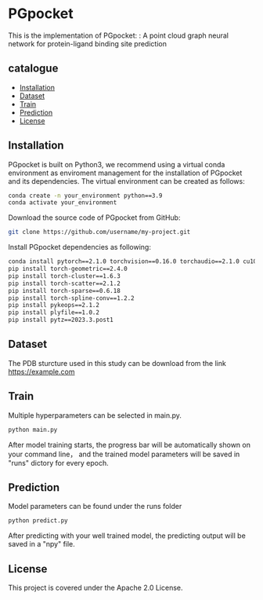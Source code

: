 # PGpocket
This is the implementation of PGpocket: : A point cloud graph neural network for protein-ligand binding site prediction

## catalogue

- [Installation](#Installation)
- [Dataset](#Dataset)
- [Train](#Train)
- [Prediction](#Prediction)
- [License](#License)


## Installation
PGpocket is built on Python3, we recommend using a virtual conda
 environment as enviroment management for the installation of 
 PGpocket and its dependencies. 
 The virtual environment can be created as follows:
```bash
conda create -n your_environment python==3.9
conda activate your_environment
```
Download the source code of PGpocket from GitHub:
```bash
git clone https://github.com/username/my-project.git
```
Install PGpocket dependencies as following:
```bash
conda install pytorch==2.1.0 torchvision==0.16.0 torchaudio==2.1.0 cu102 -c pytorch
pip install torch-geometric==2.4.0
pip install torch-cluster==1.6.3
pip install torch-scatter==2.1.2
pip install torch-sparse==0.6.18
pip install torch-spline-conv==1.2.2
pip install pykeops==2.1.2
pip install plyfile==1.0.2
pip install pytz==2023.3.post1
```
## Dataset
The PDB sturcture used in this study can be download from the link 
https://example.com
## Train
Multiple hyperparameters can be selected in main.py.
```bash
python main.py
```
After model training starts, the progress bar will be automatically shown on your command line， and the trained model parameters will be saved in "runs" dictory for every epoch.
## Prediction
Model parameters can be found under the runs folder
```bash
python predict.py
```
After predicting with your well trained model, the predicting output will be saved in a "npy" file.
## License
This project is covered under the Apache 2.0 License.

